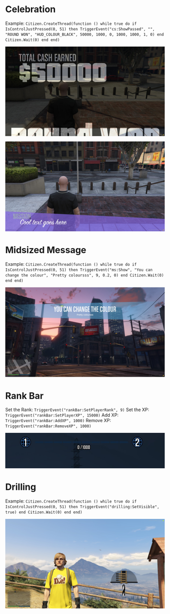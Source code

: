 # Celebration

Example: ```Citizen.CreateThread(function ()
    while true do
        if IsControlJustPressed(0, 51) then
        TriggerEvent("cs:ShowPassed", "", "ROUND WON", "HUD_COLOUR_BLACK", 50000, 1000, 0, 1000, 1000, 1, 0)
    end
        Citizen.Wait(0)
    end
end)```

![](https://raw.githubusercontent.com/billsyliamgta/Scaleforms-FiveM/refs/heads/main/celeb_passed_screen.jpg)

![](https://raw.githubusercontent.com/billsyliamgta/Scaleforms-FiveM/refs/heads/main/celeb_intro_screen.jpg)

# Midsized Message

Example: ```Citizen.CreateThread(function ()
    while true do
        if IsControlJustPressed(0, 51) then
        TriggerEvent("ms:Show", "You can change the colour", "Pretty coloursss", 9, 0.2, 0)
    end
        Citizen.Wait(0)
    end
end)```

![](https://raw.githubusercontent.com/billsyliamgta/Scaleforms-FiveM/refs/heads/main/midsized_message_screen.jpg)

# Rank Bar

Set the Rank: ```TriggerEvent("rankBar:SetPlayerRank", 9)```
Set the XP: ```TriggerEvent("rankBar:SetPlayerXP", 15000)```
Add XP: ```TriggerEvent("rankBar:AddXP", 1000)```
Remove XP: ```TriggerEvent("rankBar:RemoveXP", 1000)```

![](https://raw.githubusercontent.com/billsyliamgta/Scaleforms-FiveM/refs/heads/main/rankbar_screen.jpg)

# Drilling

Example: ```Citizen.CreateThread(function ()
    while true do
        if IsControlJustPressed(0, 51) then
        TriggerEvent("drilling:SetVisible", true)
    end
        Citizen.Wait(0)
    end
end)```

![](https://raw.githubusercontent.com/billsyliamgta/Scaleforms-FiveM/refs/heads/main/drilling_screen.jpg)
